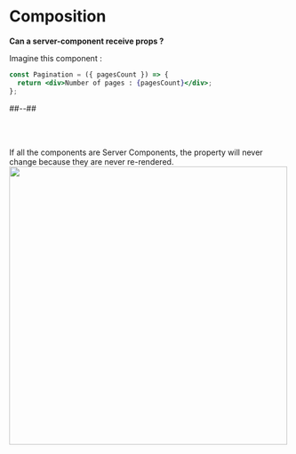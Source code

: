 <!-- .slide: class="two-column with-code title-margin-sm" -->

<style>
  .tree-32{
    width: 500px;
    height: auto;
  }
</style>

# Composition

**Can a server-component receive props ? <br/>**

Imagine this component :

```jsx
const Pagination = ({ pagesCount }) => {
  return <div>Number of pages : {pagesCount}</div>;
};
```

##--##

<br/> <br/>

<div>
If all the components are Server Components, the property will never change because they are never re-rendered.

<img src="./assets/images/03-server-components/tree-0.png" class="tree-32" />
</div>
<!-- .element: class="fragment" data-fragment-index="1"-->
